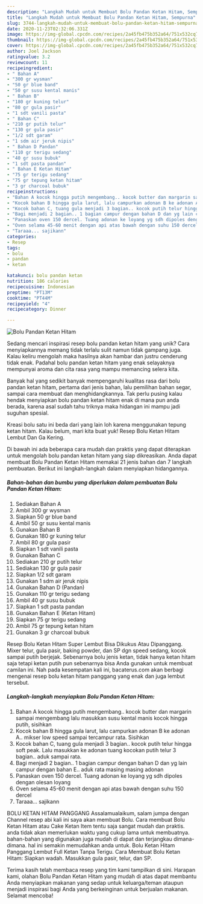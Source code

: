 ```yaml
---
description: "Langkah Mudah untuk Membuat Bolu Pandan Ketan Hitam, Sempurna"
title: "Langkah Mudah untuk Membuat Bolu Pandan Ketan Hitam, Sempurna"
slug: 3744-langkah-mudah-untuk-membuat-bolu-pandan-ketan-hitam-sempurna
date: 2020-11-23T02:32:06.331Z
image: https://img-global.cpcdn.com/recipes/2a45fb475b352a64/751x532cq70/bolu-pandan-ketan-hitam-foto-resep-utama.jpg
thumbnail: https://img-global.cpcdn.com/recipes/2a45fb475b352a64/751x532cq70/bolu-pandan-ketan-hitam-foto-resep-utama.jpg
cover: https://img-global.cpcdn.com/recipes/2a45fb475b352a64/751x532cq70/bolu-pandan-ketan-hitam-foto-resep-utama.jpg
author: Joel Jackson
ratingvalue: 3.2
reviewcount: 11
recipeingredient:
- " Bahan A"
- "300 gr wysman"
- "50 gr blue band"
- "50 gr susu kental manis"
- " Bahan B"
- "180 gr kuning telur"
- "80 gr gula pasir"
- "1 sdt vanili pasta"
- " Bahan C"
- "210 gr putih telur"
- "130 gr gula pasir"
- "1/2 sdt garam"
- "1 sdm air jeruk nipis"
- " Bahan D Pandan"
- "110 gr terigu sedang"
- "40 gr susu bubuk"
- "1 sdt pasta pandan"
- " Bahan E Ketan Hitam"
- "75 gr terigu sedang"
- "75 gr tepung ketan hitam"
- "3 gr charcoal bubuk"
recipeinstructions:
- "Bahan A kocok hingga putih mengembang.. kocok butter dan margarin sampai mengembang lalu masukkan susu kental manis kocok hingga putih, sisihkan"
- "Kocok bahan B hingga gula larut, lalu campurkan adonan B ke adonan A.. mikser low speed sampai tercampur rata. Sisihkan"
- "Kocok bahan C, tuang gula menjadi 3 bagian.. kocok putih telur hingga soft peak. Lalu masukkan ke adonan tuang kocokan putih telur 3 bagian.. aduk sampai rata."
- "Bagi menjadi 2 bagian.. 1 bagian campur dengan bahan D dan yg lain campur dengan bahan E.. aduk rata masing masing adonan"
- "Panaskan oven 150 dercel. Tuang adonan ke loyang yg sdh dipoles dengan olesan loyang"
- "Oven selama 45-60 menit dengan api atas bawah dengan suhu 150 dercel"
- "Taraaa... sajikann"
categories:
- Resep
tags:
- bolu
- pandan
- ketan

katakunci: bolu pandan ketan 
nutrition: 186 calories
recipecuisine: Indonesian
preptime: "PT13M"
cooktime: "PT44M"
recipeyield: "4"
recipecategory: Dinner

---
```



![Bolu Pandan Ketan Hitam](https://img-global.cpcdn.com/recipes/2a45fb475b352a64/751x532cq70/bolu-pandan-ketan-hitam-foto-resep-utama.jpg)

Sedang mencari inspirasi resep bolu pandan ketan hitam yang unik? Cara menyiapkannya memang tidak terlalu sulit namun tidak gampang juga. Kalau keliru mengolah maka hasilnya akan hambar dan justru cenderung tidak enak. Padahal bolu pandan ketan hitam yang enak selayaknya mempunyai aroma dan cita rasa yang mampu memancing selera kita.

Banyak hal yang sedikit banyak mempengaruhi kualitas rasa dari bolu pandan ketan hitam, pertama dari jenis bahan, lalu pemilihan bahan segar, sampai cara membuat dan menghidangkannya. Tak perlu pusing kalau hendak menyiapkan bolu pandan ketan hitam enak di mana pun anda berada, karena asal sudah tahu triknya maka hidangan ini mampu jadi suguhan spesial.

Kreasi bolu satu ini beda dari yang lain loh karena menggunakan tepung ketan hitam. Kalau belum, mari kita buat yuk! Resep Bolu Ketan Hitam Lembut Dan Ga Kering.


Di bawah ini ada beberapa cara mudah dan praktis yang dapat diterapkan untuk mengolah bolu pandan ketan hitam yang siap dikreasikan. Anda dapat membuat Bolu Pandan Ketan Hitam memakai 21 jenis bahan dan 7 langkah pembuatan. Berikut ini langkah-langkah dalam menyiapkan hidangannya.

<!--inarticleads1-->

##### Bahan-bahan dan bumbu yang diperlukan dalam pembuatan Bolu Pandan Ketan Hitam:

1. Sediakan  Bahan A
1. Ambil 300 gr wysman
1. Siapkan 50 gr blue band
1. Ambil 50 gr susu kental manis
1. Gunakan  Bahan B
1. Gunakan 180 gr kuning telur
1. Ambil 80 gr gula pasir
1. Siapkan 1 sdt vanili pasta
1. Gunakan  Bahan C
1. Sediakan 210 gr putih telur
1. Sediakan 130 gr gula pasir
1. Siapkan 1/2 sdt garam
1. Gunakan 1 sdm air jeruk nipis
1. Gunakan  Bahan D (Pandan)
1. Gunakan 110 gr terigu sedang
1. Ambil 40 gr susu bubuk
1. Siapkan 1 sdt pasta pandan
1. Gunakan  Bahan E (Ketan Hitam)
1. Siapkan 75 gr terigu sedang
1. Ambil 75 gr tepung ketan hitam
1. Gunakan 3 gr charcoal bubuk


Resep Bolu Ketan Hitam Super Lembut Bisa Dikukus Atau Dipanggang. Mixer telur, gula pasir, baking powder, dan SP dgn speed sedang, kocok sampai putih berjejak. Sebenarnya bolu jenis ketan, tidak hanya ketan hitam saja tetapi ketan putih pun sebenarnya bisa Anda gunakan untuk membuat camilan ini. Nah pada kesempatan kali ini, bacaterus.com akan berbagi mengenai resep bolu ketan hitam panggang yang enak dan juga lembut tersebut. 

<!--inarticleads2-->

##### Langkah-langkah menyiapkan Bolu Pandan Ketan Hitam:

1. Bahan A kocok hingga putih mengembang.. kocok butter dan margarin sampai mengembang lalu masukkan susu kental manis kocok hingga putih, sisihkan
1. Kocok bahan B hingga gula larut, lalu campurkan adonan B ke adonan A.. mikser low speed sampai tercampur rata. Sisihkan
1. Kocok bahan C, tuang gula menjadi 3 bagian.. kocok putih telur hingga soft peak. Lalu masukkan ke adonan tuang kocokan putih telur 3 bagian.. aduk sampai rata.
1. Bagi menjadi 2 bagian.. 1 bagian campur dengan bahan D dan yg lain campur dengan bahan E.. aduk rata masing masing adonan
1. Panaskan oven 150 dercel. Tuang adonan ke loyang yg sdh dipoles dengan olesan loyang
1. Oven selama 45-60 menit dengan api atas bawah dengan suhu 150 dercel
1. Taraaa... sajikann


BOLU KETAN HITAM PANGGANG Assalamualaikum, salam jumpa dengan Channel resep abi kali ini saya akan membuat Bolu. Cara membuat Bolu Ketan Hitam atau Cake Ketan Item tentu saja sangat mudah dan praktis. anda tidak akan memerlukan waktu yang cukup lama untuk membuatnya. bahan-bahan yang digunakan juga mudah di dapat dan terjangkau dimana-dimana. hal ini semakin memudahkan anda untuk. Bolu Ketan Hitam Panggang Lembut Full Ketan Tanpa Terigu. Cara Membuat Bolu Ketan Hitam: Siapkan wadah. Masukkan gula pasir, telur, dan SP. 

Terima kasih telah membaca resep yang tim kami tampilkan di sini. Harapan kami, olahan Bolu Pandan Ketan Hitam yang mudah di atas dapat membantu Anda menyiapkan makanan yang sedap untuk keluarga/teman ataupun menjadi inspirasi bagi Anda yang berkeinginan untuk berjualan makanan. Selamat mencoba!
